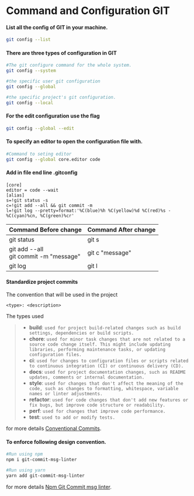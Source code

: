 # Command and Configuration GIT

#### List all the config of GIT in your machine.

```sh
git config --list
```
#### There are three types of configuration in GIT

```sh
#The git configure command for the whole system.
git config --system
```
```sh
#the specific user git configuration
git config --global
```
```sh
#the specific project's git configuration.
git config --local
```
#### For the edit configuration use the flag
```sh
git config --global --edit
```
#### To specify an editor to open the configuration file with.

```sh
#Command to seting editor
git config --global core.editor code
```
#### Add in file end line .gitconfig
```
[core]
editor = code --wait
[alias]
s=!git status -s
c=!git add --all && git commit -m
l=!git log --pretty=format:'%C(blue)%h %C(yellow)%d %C(red)%s - %C(cyan)%cn, %C(green)%cr'
```
| Command Before change                      | Command After change |
|--------------------------------------------|----------------------|
| git status                                 | git s                |
| git add --all<br/> git commit -m "message" | git c "message"      |
| git log                                    | git l                |

#### Standardize project commits

The convention that will be used in the project
```
<type>: <description>
```
The types used

> - **build**: `used for project build-related changes such as build settings, dependencies or build scripts.`
> - **chore**: `used for minor task changes that are not related to a source code change itself. This might include updating libraries, performing maintenance tasks, or updating configuration files.`
> - **ci**: `used for changes to configuration files or scripts related to continuous integration (CI) or continuous delivery (CD).`
> - **docs**: `used for project documentation changes, such as README updates, comments or internal documentation.`
> - **style**: `used for changes that don't affect the meaning of the code, such as changes to formatting, whitespace, variable names or linter adjustments.`
> - **refactor**: `used for code changes that don't add new features or fix bugs, but improve code structure or readability.`
> - **perf**: `used for changes that improve code performance.`
> - **test**: `used to add or modify tests.`

for more details
    [Conventional Commits](https://www.conventionalcommits.org/en/v1.0.0/).
 
#### To enforce following design convention.

```sh
#Run using npm
npm i git-commit-msg-linter
```
```sh
#Run using yarn
yarn add git-commit-msg-linter
```
for more details [Npm Git Commit msg linter](https://www.npmjs.com/package/git-commit-msg-linter).
